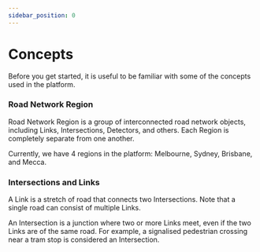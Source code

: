 ```yaml
---
sidebar_position: 0
---
```


# Concepts

Before you get started, it is useful to be familiar with some of the concepts used in the platform.

### Road Network Region

Road Network Region is a group of interconnected road network objects, including Links, Intersections, Detectors, and others.
Each Region is completely separate from one another.

Currently, we have 4 regions in the platform: Melbourne, Sydney, Brisbane, and Mecca.

### Intersections and Links

A Link is a stretch of road that connects two Intersections. Note that a single road can consist of multiple Links.

An Intersection is a junction where two or more Links meet, even if the two Links are of the same road. For example, a signalised pedestrian crossing near a tram stop is considered an Intersection.

